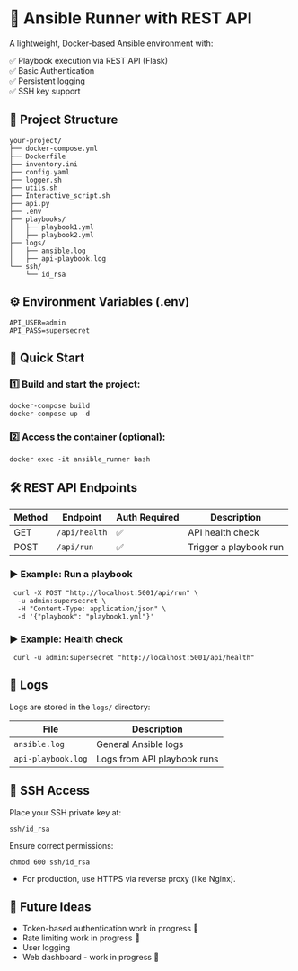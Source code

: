 # 🚀 Ansible Runner with REST API

A lightweight, Docker-based Ansible environment with:

✅ Playbook execution via REST API (Flask)  
✅ Basic Authentication  
✅ Persistent logging  
✅ SSH key support  

## 📂 Project Structure

```text
your-project/
├── docker-compose.yml
├── Dockerfile
├── inventory.ini
├── config.yaml
├── logger.sh
├── utils.sh
├── Interactive_script.sh
├── api.py
├── .env
├── playbooks/
│   ├── playbook1.yml
│   ├── playbook2.yml
├── logs/
│   ├── ansible.log
│   ├── api-playbook.log
└── ssh/
    └── id_rsa
```

## ⚙️ Environment Variables (.env)

```shell
API_USER=admin
API_PASS=supersecret
```

## 🚀 Quick Start

### 1️⃣ Build and start the project:

```shell
docker-compose build
docker-compose up -d
```

### 2️⃣ Access the container (optional):

```shell
docker exec -it ansible_runner bash
```

## 🛠️ REST API Endpoints

| Method | Endpoint  | Auth Required | Description            |
| ------ | --------- | ------------- | ---------------------- |
| GET    | `/api/health` | ✅             | API health check       |
| POST   | `/api/run`    | ✅             | Trigger a playbook run |

### ▶️ Example: Run a playbook

```shell
 curl -X POST "http://localhost:5001/api/run" \
  -u admin:supersecret \
  -H "Content-Type: application/json" \
  -d '{"playbook": "playbook1.yml"}'
```

### ▶️ Example: Health check

```shell
 curl -u admin:supersecret "http://localhost:5001/api/health"
```

## 📑 Logs

Logs are stored in the `logs/` directory:

| File               | Description                 |
| ------------------ | --------------------------- |
| `ansible.log`      | General Ansible logs        |
| `api-playbook.log` | Logs from API playbook runs |

## 🔐 SSH Access

Place your SSH private key at:

```shell
ssh/id_rsa
```

Ensure correct permissions:

```shell
chmod 600 ssh/id_rsa
```

- For production, use HTTPS via reverse proxy (like Nginx).

## 🧩 Future Ideas

 - Token-based authentication work in progress 🚧
 - Rate limiting work in progress 🚧
 - User logging
 - Web dashboard - work in progress 🚧
